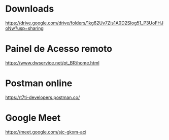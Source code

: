 # Downloads
https://drive.google.com/drive/folders/1kg62Uv7Zis1A0D2SIog51_P3UoFHJoNw?usp=sharing

# Painel de Acesso remoto
https://www.dwservice.net/pt_BR/home.html

# Postman online
https://t7ti-developers.postman.co/

# Google Meet
https://meet.google.com/sjc-gkxm-aci



